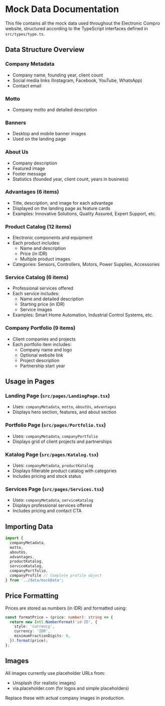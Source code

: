 # Mock Data Documentation

This file contains all the mock data used throughout the Electronic Compro website, structured according to the TypeScript interfaces defined in `src/types/type.ts`.

## Data Structure Overview

### Company Metadata
- Company name, founding year, client count
- Social media links (Instagram, Facebook, YouTube, WhatsApp)
- Contact email

### Motto
- Company motto and detailed description

### Banners
- Desktop and mobile banner images
- Used on the landing page

### About Us
- Company description
- Featured image
- Footer message
- Statistics (founded year, client count, years in business)

### Advantages (6 items)
- Title, description, and image for each advantage
- Displayed on the landing page as feature cards
- Examples: Innovative Solutions, Quality Assured, Expert Support, etc.

### Product Catalog (12 items)
- Electronic components and equipment
- Each product includes:
  - Name and description
  - Price (in IDR)
  - Multiple product images
- Categories: Sensors, Controllers, Motors, Power Supplies, Accessories

### Service Catalog (6 items)
- Professional services offered
- Each service includes:
  - Name and detailed description
  - Starting price (in IDR)
  - Service images
- Examples: Smart Home Automation, Industrial Control Systems, etc.

### Company Portfolio (9 items)
- Client companies and projects
- Each portfolio item includes:
  - Company name and logo
  - Optional website link
  - Project description
  - Partnership start year

## Usage in Pages

### Landing Page (`src/pages/LandingPage.tsx`)
- Uses: `companyMetadata`, `motto`, `aboutUs`, `advantages`
- Displays hero section, features, and about section

### Portfolio Page (`src/pages/Portfolio.tsx`)
- Uses: `companyMetadata`, `companyPortfolio`
- Displays grid of client projects and partnerships

### Katalog Page (`src/pages/Katalog.tsx`)
- Uses: `companyMetadata`, `productKatalog`
- Displays filterable product catalog with categories
- Includes pricing and stock status

### Services Page (`src/pages/Services.tsx`)
- Uses: `companyMetadata`, `serviceKatalog`
- Displays professional services offered
- Includes pricing and contact CTA

## Importing Data

```typescript
import { 
  companyMetadata, 
  motto, 
  aboutUs, 
  advantages,
  productKatalog,
  serviceKatalog,
  companyPortfolio,
  companyProfile // Complete profile object
} from '../data/mockData';
```

## Price Formatting

Prices are stored as numbers (in IDR) and formatted using:

```typescript
const formatPrice = (price: number): string => {
  return new Intl.NumberFormat('id-ID', {
    style: 'currency',
    currency: 'IDR',
    minimumFractionDigits: 0,
  }).format(price);
};
```

## Images

All images currently use placeholder URLs from:
- Unsplash (for realistic images)
- via.placeholder.com (for logos and simple placeholders)

Replace these with actual company images in production.
